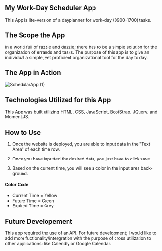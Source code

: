 ## My Work-Day Scheduler App

This App is lite-version of a dayplanner for work-day (0900-1700) tasks.

## The Scope the App

In a world full of razzle and dazzle; there has to be a simple solution for the organization of errands and tasks. The purpose of this app is to give an individual a simple, yet proficient organizational tool for the day to day.

## The App in Action

![SchedularApp (1)](https://user-images.githubusercontent.com/69878838/110035332-84bba600-7d09-11eb-8654-5ec8df4c66c5.png)


## Technologies Utilized for this App

This App was built utilizing HTML, CSS, JavaScript, BootStrap, JQuery, and Moment.JS.

## How to Use

1. Once the website is deployed, you are able to input data in the "Text Area" of each time row.

2. Once you have inputted the desired data, you just have to click save.

3. Based on the current time, you will see a color in the input area back-ground. 

#### Color Code

* Current Time = Yellow
* Future Time = Green
* Expired Time = Grey

## Future Developement

This app required the use of an API. For future development; I would like to add more fuctionality/intergration with the purpose of cross utilization to other applications: like Calendly or Google Calendar.
